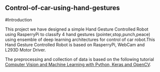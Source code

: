 ## Control-of-car-using-hand-gestures

#Introduction

This project we have designed a simple Hand Gesture Controlled Robot using RasperryPi to classify 4 hand gestures (pointer,stop,punch,peace) using ensemble of deep learning architectures for control of car robot.This Hand Gesture Controlled Robot is based on RasperryPi, WebCam and L293D Motor Driver.

The preprocessing and collection of data is based on the following tutorial [ Computer Vision and Machine Learning with Python, Keras and OpenCV](https://github.com/jrobchin/Computer-Vision-Basics-with-Python-Keras-and-OpenCV/).


